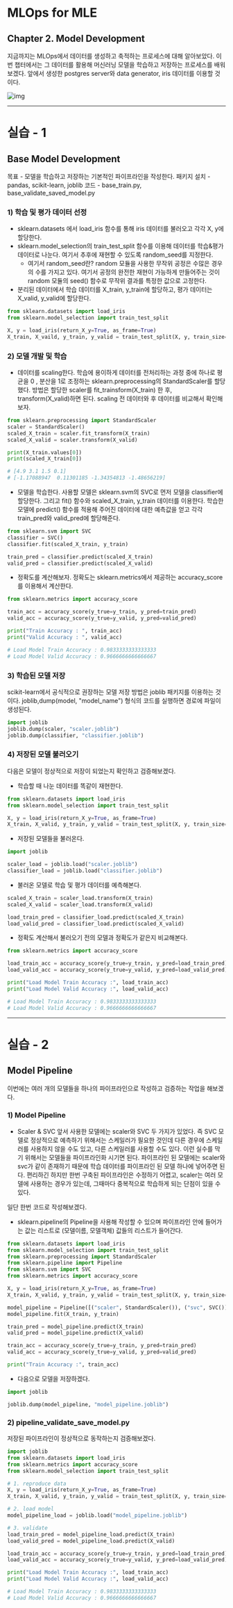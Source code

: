 # MLOps for MLE
## Chapter 2. Model Development
지금까지는 MLOps에서 데이터를 생성하고 축적하는 프로세스에 대해 알아보았다. 이번 챕터에서는 그 데이터를 활용해 머신러닝 모델을 학습하고 저장하는 프로세스를 배워보겠다. 앞에서 생성한 postgres server와 data generator, iris 데이터를 이용할 것이다. 

![img](model-development.png)

------------------------

# 실습 - 1
## Base Model Development
목표 - 모델을 학습하고 저장하는 기본적인 파이프라인을 작성한다.
패키지 설치 - pandas, scikit-learn, joblib
코드 - base_train.py, base_validate_saved_model.py



### 1) 학습 및 평가 데이터 선정
- sklearn.datasets 에서 load_iris 함수를 통해 iris 데이터를 불러오고 각각 X, y에 할당한다.
- sklearn.model_selection의 train_test_split 함수를 이용해 데이터를 학습&평가 데이터로 나눈다. 여기서 추후에 재현할 수 있도록 random_seed를 지정한다. 
    - 여기서 random_seed란? random 모듈을 사용한 무작위 공정은 수많은 경우의 수를 가지고 있다. 여기서 공정의 완전한 재현이 가능하게 만들어주는 것이 random 모듈의 seed() 함수로 무작위 결과를 특정한 값으로 고정한다.
- 분리된 데이터에서 학습 데이터를 X_train, y_train에 할당하고, 평가 데이터는 X_valid, y_valid에 할당한다.

```python
from sklearn.datasets import load_iris
from sklearn.model_selection import train_test_split

X, y = load_iris(return_X_y=True, as_frame=True)
X_train, X_vaild, y_train, y_valid = train_test_split(X, y, train_size=0.8, random_state=2023)
```

### 2) 모델 개발 및 학습
- 데이터를 scaling한다. 학습에 용이하게 데이터를 전처리하는 과정 중에 하나로 평균을 0 , 분산을 1로 조정하는 sklearn.preprocessing의 StandardScaler를 할당했다. 방법은 할당한 scaler를 fit_trainsform(X_train) 한 후, transform(X_valid)하면 된다. scaling 전 데이터와 후 데이터를 비교해서 확인해보자.
```python
from sklearn.preprocessing import StandardScaler
scaler = StandardScaler()
scaled_X_train = scaler.fit_transform(X_train)
scaled_X_valid = scaler.transform(X_valid)

print(X_train.values[0])
print(scaled_X_train[0])

# [4.9 3.1 1.5 0.1]
# [-1.17088947  0.11301185 -1.34354813 -1.48656219]
```
- 모델을 학습한다. 사용할 모델은 sklearn.svm의 SVC로 먼저 모델을 classifier에 할당한다. 그리고 fit() 함수와 scaled_X_train, y_train 데이터를 이용한다. 학습한 모델에 predict() 함수를 적용해 주어진 데이터에 대한 예측값을 얻고 각각 train_pred와 valid_pred에 할당해준다.  

```python
from sklearn.svm import SVC
classifier = SVC()
classifier.fit(scaled_X_train, y_train)

train_pred = classifier.predict(scaled_X_train)
valid_pred = classifier.predict(scaled_X_valid)
```

- 정확도를 계산해보자. 정확도는 sklearn.metrics에서 제공하는 accuracy_score를 이용해서 계산한다.
```python
from sklearn.metrics import accuracy_score

train_acc = accuracy_score(y_true=y_train, y_pred=train_pred)
valid_acc = accuracy_score(y_true=y_valid, y_pred=valid_pred)

print("Train Accuracy : ", train_acc)
print("Valid Accuracy : ", valid_acc)

# Load Model Train Accuracy : 0.9833333333333333
# Load Model Valid Accuracy : 0.9666666666666667
```


### 3) 학습된 모델 저장
scikit-learn에서 공식적으로 권장하는 모델 저장 방법은 joblib 패키지를 이용하는 것이다. joblib,dump(model, "model_name") 형식의 코드를 실행하면 경로에 파일이 생성된다.

```python
import joblib
joblib.dump(scaler, "scaler.joblib")
joblib.dump(classifier, "classifier.joblib")
```

### 4) 저장된 모델 불러오기
다음은 모델이 정상적으로 저장이 되었는지 확인하고 검증해보겠다.

- 학습할 때 나눈 데이터를 똑같이 재현한다.
```python
from sklearn.datasets import load_iris
from sklearn.model_selection import train_test_split

X, y = load_iris(return_X_y=True, as_frame=True)
X_train, X_valid, y_train, y_valid = train_test_split(X, y, train_size=0.8, random_state=2023)
```
- 저장된 모델들을 불러온다.
```python
import joblib

scaler_load = joblib.load("scaler.joblib")
classifier_load = joblib.load("classifier.joblib")
```
- 불러온 모델로 학습 및 평가 데이터를 예측해본다.
```python
scaled_X_train = scaler_load.transform(X_train)
scaled_X_valid = scaler_load.transform(X_valid)

load_train_pred = classifier_load.predict(scaled_X_train)
load_valid_pred = classifier_load.predict(scaled_X_valid)
```
- 정확도 계산해서 불러오기 전의 모델과 정확도가 같은지 비교해본다. 
```python
from sklearn.metrics import accuracy_score

load_train_acc = accuracy_score(y_true=y_train, y_pred=load_train_pred)
load_valid_acc = accuracy_score(y_true=y_valid, y_pred=load_valid_pred)

print("Load Model Train Accuracy :", load_train_acc)
print("Load Model Valid Accuracy :", load_valid_acc)

# Load Model Train Accuracy : 0.9833333333333333
# Load Model Valid Accuracy : 0.9666666666666667
```


------------------------


# 실습 - 2
## Model Pipeline
이번에는 여러 개의 모델들을 하나의 파이프라인으로 작성하고 검증하는 작업을 해보겠다. 

### 1) Model Pipeline
- Scaler & SVC
앞서 사용한 모델에는 scaler와 SVC 두 가지가 있었다. 즉 SVC 모델로 정상적으로 예측하기 위해서는 스케일러가 필요한 것인데 다른 경우에 스케일러를 사용하지 않을 수도 있고, 다른 스케일러를 사용할 수도 있다. 이런 실수를 막기 위해서는 모델들을 파이프라인화 시기면 된다. 파이프라인 된 모델에는 scaler와 svc가 같이 존재하기 때문에 학습 데이터를 파이프라인 된 모델 하나에 넣어주면 된다. 편리하긴 하지만 한번 구축된 파이프라인은 수정하기 어렵고, scaler는 여러 모델에 사용하는 경우가 있는데, 그때마다 중복적으로 학습하게 되는 단점이 있을 수 있다.    

일단 한번 코드로 작성해보겠다.
- sklearn.pipeline의 Pipeline을 사용해 작성할 수 있으며 파이프라인 안에 들어가는 값는 리스트로 (모델이름, 모델객체) 값들의 리스트가 들어간다.

```python
from sklearn.datasets import load_iris
from sklearn.model_selection import train_test_split
from sklearn.preprocessing import StandardScaler
from sklearn.pipeline import Pipeline
from sklearn.svm import SVC
from sklearn.metrics import accuracy_score

X, y = load_iris(return_X_y=True, as_frame=True)
X_train, X_valid, y_train, y_valid = train_test_split(X, y, train_size=0.8, random_state=2022)

model_pipeline = Pipeline([("scaler", StandardScaler()), ("svc", SVC())])
model_pipeline.fit(X_train, y_train)

train_pred = model_pipeline.predict(X_train)
valid_pred = model_pipeline.predict(X_valid)

train_acc = accuracy_score(y_true=y_train, y_pred=train_pred)
valid_acc = accuracy_score(y_true=y_valid, y_pred=valid_pred)

print("Train Accuracy :", train_acc)
```
- 다음으로 모델을 저장하겠다.
```python
import joblib

joblib.dump(model_pipeline, "model_pipeline.joblib")
```

### 2) pipeline_validate_save_model.py
저장된 파이프라인이 정상적으로 동작하는지 검증해보겠다. 

```python
import joblib
from sklearn.datasets import load_iris
from sklearn.metrics import accuracy_score
from sklearn.model_selection import train_test_split

# 1. reproduce data
X, y = load_iris(return_X_y=True, as_frame=True)
X_train, X_valid, y_train, y_valid = train_test_split(X, y, train_size=0.8, random_state=2022)

# 2. load model
model_pipeline_load = joblib.load("model_pipeline.joblib")

# 3. validate
load_train_pred = model_pipeline_load.predict(X_train)
load_valid_pred = model_pipeline_load.predict(X_valid)

load_train_acc = accuracy_score(y_true=y_train, y_pred=load_train_pred)
load_valid_acc = accuracy_score(y_true=y_valid, y_pred=load_valid_pred)

print("Load Model Train Accuracy :", load_train_acc)
print("Load Model Valid Accuracy :", load_valid_acc)

# Load Model Train Accuracy : 0.9833333333333333
# Load Model Valid Accuracy : 0.9666666666666667

```

